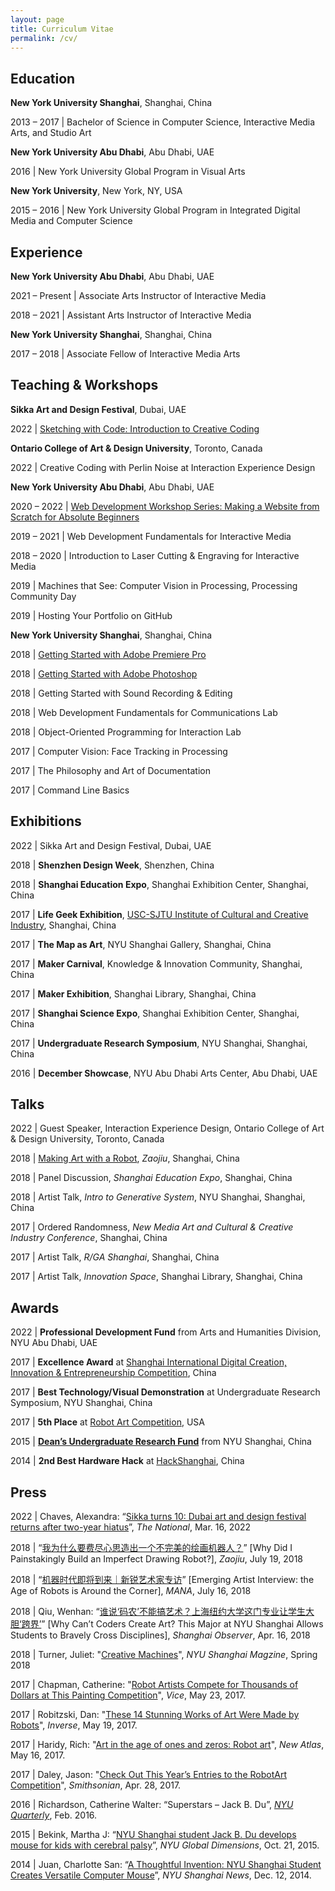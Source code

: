```yaml
---
layout: page
title: Curriculum Vitae
permalink: /cv/
---
```


## Education 

**New York University Shanghai**, Shanghai, China

2013 – 2017 \| Bachelor of Science in Computer Science, Interactive Media Arts, and Studio Art

**New York University Abu Dhabi**, Abu Dhabi, UAE

2016 \| New York University Global Program in Visual Arts

**New York University**, New York, NY, USA

2015 – 2016 \| New York University Global Program in Integrated Digital Media and Computer Science

## Experience

**New York University Abu Dhabi**, Abu Dhabi, UAE

2021 – Present \| Associate Arts Instructor of Interactive Media

2018 – 2021 \| Assistant Arts Instructor of Interactive Media

**New York University Shanghai**, Shanghai, China

2017 – 2018 \| Associate Fellow of Interactive Media Arts

## Teaching & Workshops

**Sikka Art and Design Festival**, Dubai, UAE

2022 \| [Sketching with Code: Introduction to Creative Coding](https://sikkartandesign.com/Creative-Coding-Workshop)

**Ontario College of Art & Design University**, Toronto, Canada

2022 \| Creative Coding with Perlin Noise at Interaction Experience Design

**New York University Abu Dhabi**, Abu Dhabi, UAE

2020 – 2022 \| [Web Development Workshop Series: Making a Website from Scratch for Absolute Beginners](https://github.com/jackbdu/web-dev-workshop)

2019 – 2021 \| Web Development Fundamentals for Interactive Media

2018 – 2020 \| Introduction to Laser Cutting & Engraving for Interactive Media

2019 \| Machines that See: Computer Vision in Processing, Processing Community Day

2019 \| Hosting Your Portfolio on GitHub

**New York University Shanghai**, Shanghai, China

2018 \| [Getting Started with Adobe Premiere Pro](/teaching/getting-started-with-premiere/)

2018 \| [Getting Started with Adobe Photoshop](/teaching/getting-started-with-photoshop/)

2018 \| Getting Started with Sound Recording & Editing

2018 \| Web Development Fundamentals for Communications Lab

2018 \| Object-Oriented Programming for Interaction Lab

2017 \| Computer Vision: Face Tracking in Processing

2017 \| The Philosophy and Art of Documentation

2017 \| Command Line Basics

## Exhibitions

2022 \| Sikka Art and Design Festival, Dubai, UAE

2018 \| **Shenzhen Design Week**, Shenzhen, China

2018 \| **Shanghai Education Expo**, Shanghai Exhibition Center, Shanghai, China

2017 \| **Life Geek Exhibition**, [USC-SJTU Institute of Cultural and Creative Industry](https://icci.sjtu.edu.cn/en), Shanghai, China

2017 \| **The Map as Art**, NYU Shanghai Gallery, Shanghai, China

2017 \| **Maker Carnival**, Knowledge & Innovation Community, Shanghai, China

2017 \| **Maker Exhibition**, Shanghai Library, Shanghai, China

2017 \| **Shanghai Science Expo**, Shanghai Exhibition Center, Shanghai, China

2017 \| **Undergraduate Research Symposium**, NYU Shanghai, Shanghai, China

2016 \| **December Showcase**, NYU Abu Dhabi Arts Center, Abu Dhabi, UAE

## Talks

2022 \| Guest Speaker, Interaction Experience Design, Ontario College of Art & Design University, Toronto, Canada

2018 \| [Making Art with a Robot](https://www.bilibili.com/video/av27211915/), _Zaojiu_, Shanghai, China

2018 \| Panel Discussion, _Shanghai Education Expo_, Shanghai, China

2018 \| Artist Talk, _Intro to Generative System_, NYU Shanghai, Shanghai, China

2017 \| Ordered Randomness, _New Media Art and Cultural & Creative Industry Conference_, Shanghai, China

2017 \| Artist Talk, _R/GA Shanghai_, Shanghai, China

2017 \| Artist Talk, _Innovation Space_, Shanghai Library, Shanghai, China

## Awards

2022 \| **Professional Development Fund** from Arts and Humanities Division, NYU Abu Dhabi, UAE

2017 \| **Excellence Award** at [Shanghai International Digital Creation, Innovation & Entrepreneurship Competition](https://v.qq.com/x/page/a0620ky9lbx.html), China

2017 \| **Best Technology/Visual Demonstration** at Undergraduate Research Symposium, NYU Shanghai, China

2017 \| **5th Place** at [Robot Art Competition](https://robotart.org/2017-winners/), USA

2015 \| **[Dean’s Undergraduate Research Fund](https://shanghai.nyu.edu/academics/undergraduate-research)** from NYU Shanghai, China

2014 \| **2nd Best Hardware Hack** at [HackShanghai](http://2014.hackshanghai.com), China

## Press

2022 \| Chaves, Alexandra: “[Sikka turns 10: Dubai art and design festival returns after two-year hiatus](https://www.thenationalnews.com/arts-culture/art/2022/03/16/sikka-turns-10-dubai-art-and-design-festival-returns-after-two-year-hiatus/)”, _The National_, Mar. 16, 2022

2018 \| “[我为什么要费尽心思造出一个不完美的绘画机器人？](https://mp.weixin.qq.com/s/ZiTIpNLR9Vm13mw_fxWhGQ)” [Why Did I Painstakingly Build an Imperfect Drawing Robot?], _Zaojiu_, July 19, 2018

2018 \| “[机器时代即将到来｜新锐艺术家专访](https://mp.weixin.qq.com/s/4yy7EwKfEpMtOzV7RD5VsA)” [Emerging Artist Interview: the Age of Robots is Around the Corner], _MANA_, July 16, 2018

2018 \| Qiu, Wenhan: “[谁说‘码农’不能搞艺术？上海纽约大学这门专业让学生大胆‘跨界’](https://www.shobserver.com/ydzx/html/86265.html)” [Why Can’t Coders Create Art? This Major at NYU Shanghai Allows Students to Bravely Cross Disciplines], _Shanghai Observer_, Apr. 16, 2018

2018 \| Turner, Juliet: "[Creative Machines](https://cdn.shanghai.nyu.edu/sites/default/files/nyush_spring2018_english.pdf)", _NYU Shanghai Magzine_, Spring 2018

2017 \| Chapman, Catherine: "[Robot Artists Compete for Thousands of Dollars at This Painting Competition](https://creators.vice.com/en_au/article/xwqk3n/robot-artists-compete-for-thousands-of-dollars-at-this-painting-competition)", _Vice_, May 23, 2017.

2017 \| Robitzski, Dan: "[These 14 Stunning Works of Art Were Made by Robots](https://www.inverse.com/article/31847-2017-robot-art-competition-winners)", _Inverse_, May 19, 2017.

2017 \| Haridy, Rich: "[Art in the age of ones and zeros: Robot art](https://newatlas.com/art-ones-and-zeros-robotart-painting/49538/)", _New Atlas_, May 16, 2017.

2017 \| Daley, Jason: "[Check Out This Year’s Entries to the RobotArt Competition](https://www.smithsonianmag.com/smart-news/check-out-entries-years-robotart-competition-180963071/#PibviKXRXsyu1Sq7.99)", _Smithsonian_, Apr. 28, 2017.

2016 \| Richardson, Catherine Walter: “Superstars – Jack B. Du”, _[NYU Quarterly](https://www.nyu.edu/employees/resources-and-services/media-and-communications/marketing-communications/nyu-q-and-meet-nyu.html)_, Feb. 2016.

2015 \| Bekink, Martha J: “[NYU Shanghai student Jack B. Du develops mouse for kids with cerebral palsy](https://wp.nyu.edu/global_dimensions/2015/10/21/nyu-shanghai-student-jack-b-du-develops-mouse-for-kids-with-cerebral-palsy/)”, _NYU Global Dimensions_, Oct. 21, 2015.

2014 \| Juan, Charlotte San: “[A Thoughtful Invention: NYU Shanghai Student Creates Versatile Computer Mouse](https://shanghai.nyu.edu/news/joy-mouse)”, _NYU Shanghai News_, Dec. 12, 2014.
